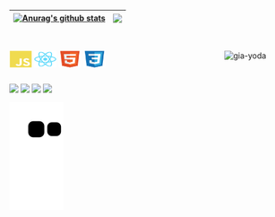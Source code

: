 






| <a href="https://github.com/Giaritssa/github-readme-stats"><img align="center" src="https://github-readme-stats.vercel.app/api?username=Giaritssa&show_icons=true&include_all_commits=true&theme=buefy&hide_border=true" alt="Anurag's github stats" /></a> | <a href="https://github.com/Giaritssa/github-readme-stats"><img align="center" src="https://github-readme-stats.vercel.app/api/top-langs/?username=Giaritssa&layout=compact&theme=buefy&hide_border=true" /></a> |
| ------------- | ------------- |

##



<div>

<div style="display: inline_block"><br>
  <img align="center" alt="gia-Js" height="30" width="40" src="https://raw.githubusercontent.com/devicons/devicon/master/icons/javascript/javascript-plain.svg">
  <img align="center" alt="gia-React" height="30" width="40" src="https://raw.githubusercontent.com/devicons/devicon/master/icons/react/react-original.svg">
  <img align="center" alt="gia-HTML" height="30" width="40" src="https://raw.githubusercontent.com/devicons/devicon/master/icons/html5/html5-original.svg">
  <img align="center" alt="gia-CSS" height="30" width="40" src="https://raw.githubusercontent.com/devicons/devicon/master/icons/css3/css3-original.svg">
  <img align="right" alt="gia-yoda" height="110" width="120" src="https://share-cdn.picrew.me/shareImg/org/202109/1263036_5mAAdbjH.png"  
<div> 
 
       
       
       
       
       
  
  ##
  
  
       
       
       
  
 <div> 
  <a href="https://www.youtube.com/channel/UCKXWH9pEnUAL16opZOE0iew" target="_blank"><img src="https://img.shields.io/badge/YouTube-FF0000?style=for-the-badge&logo=youtube&logoColor=white" target="_blank"></a>
  <a href="https://www.instagram.com/_giaritssa_melo/" target="_blank"><img src="https://img.shields.io/badge/-Instagram-%23E4405F?style=for-the-badge&logo=instagram&logoColor=white" target="_blank"></a>
  <a href = "mailto:giaritssmel@gmail.com"><img src="https://img.shields.io/badge/-Gmail-%23333?style=for-the-badge&logo=gmail&logoColor=white" target="_blank"></a>
  <a href="https://www.linkedin.com/in/giaritssamelo" target="_blank"><img src="https://img.shields.io/badge/-LinkedIn-%230077B5?style=for-the-badge&logo=linkedin&logoColor=white" target="_blank"></a> 
  

   
![Snake animation](https://github.com/rafaballerini/rafaballerini/blob/output/github-contribution-grid-snake.svg)
 
</div>




